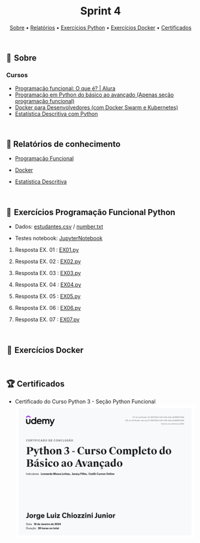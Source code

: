 <h1 align="center"> Sprint 4</h1>

<p align="center">
 <a href="#sobre">Sobre</a> •
 <a href="#Relatórios">Relatórios</a> •
 <a href="#exercicios-p">Exercícios Python</a> •
 <a href="#exercicios-d">Exercícios Docker</a> •
 <a href="#Certificados">Certificados</a>
</p>

<br> 

<a id="sobre"></a>
## 📎  Sobre

### Cursos
- [Programação funcional: O que é? | Alura](https://www.alura.com.br/artigos/programacao-funcional-o-que-e)
- [Programação em Python do básico ao avançado (Apenas seção programação funcional)](https://www.udemy.com/course/curso-de-programacao-em-python-do-basico-ao-avancado/) 
- [Docker para Desenvolvedores (com Docker Swarm e Kubernetes)](https://www.udemy.com/course/docker-para-desenvolvedores-com-docker-swarm-e-kubernetes/?utm_source=adwords-intl&utm_medium=udemyads&utm_campaign=Docker_new_v.PROF_la.PT_cc.BR_ti.5470&utm_content=deal4584&utm_term=_._ag_125593859508_._kw__._ad_494752817465_._de_c_._dm__._pl__._ti_dsa-1208106377687_._li_9047798_._pd__._&gclid=CjwKCAjwoIqhBhAGEiwArXT7K0ddLdm9pC0336i3Oqlv8wpm_CF8xwEvSrNfRGAF-Uy5hzsWsUmMtxoCEpsQAvD_BwE)
- [Estatística Descritiva com Python](https://www.udemy.com/course/estatistica-descritiva-com-python/?utm_source=adwords-intl&utm_medium=udemyads&utm_campaign=LongTail_new_la.PT_cc.BR&utm_content=deal4584&utm_term=_._ag_118044111482_._kw__._ad_491671393381_._de_c_._dm__._pl__._ti_dsa-1131315795588_._li_9047798_._pd__._&gclid=CjwKCAjwoIqhBhAGEiwArXT7KzaCVK0QE72bKC_JltqiCVMAqUVcjZml1yngt6eEpeOQ2-6eSg12HBoCIeoQAvD_BwE)


<br>

<a id="Relatórios"></a>
## 📝  Relatórios de conhecimento

* [Programação Funcional](evidencias/python.md)

* [Docker](evidencias/docker.md)

* [Estatística Descritiva](evidencias/estatistica.md)

<br>

<a id="exercicios-p"></a>
## 🐍  Exercícios Programação Funcional Python

* Dados: [estudantes.csv](evidencias/estudantes.csv)  /  [number.txt](evidencias/number.txt)

* Testes notebook: [JupyterNotebook](evidencias/testes.ipynb)

1. Resposta EX. 01 : [EX01.py](exercicios/ex01.py)

2. Resposta EX. 02 : [EX02.py](exercicios/ex02.py)

3. Resposta EX. 03 : [EX03.py](exercicios/ex03.py)

4. Resposta EX. 04 : [EX04.py](exercicios/ex04.py)

5. Resposta EX. 05 : [EX05.py](exercicios/ex05.py)

6. Resposta EX. 06 : [EX06.py](exercicios/ex06.py)

7. Resposta EX. 07 : [EX07.py](exercicios/ex07.py)

<br>

<a id="exercicios-d"></a>
##  🐋  Exercícios Docker 

<br>

<a id="Certificados"></a>
## 🏆 Certificados

- Certificado do Curso Python 3 - Seção Python Funcional
![Curso Python 3](certificados/Python3.jpg)

